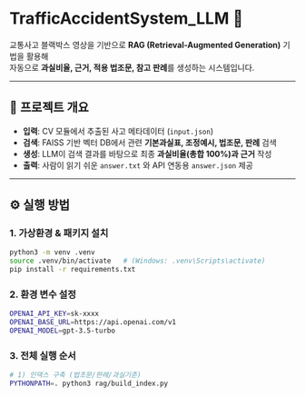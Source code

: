 # TrafficAccidentSystem_LLM 🚦

교통사고 블랙박스 영상을 기반으로 **RAG (Retrieval-Augmented Generation)** 기법을 활용해  
자동으로 **과실비율, 근거, 적용 법조문, 참고 판례**를 생성하는 시스템입니다.

---

## 📌 프로젝트 개요
- **입력**: CV 모듈에서 추출된 사고 메타데이터 (`input.json`)  
- **검색**: FAISS 기반 벡터 DB에서 관련 **기본과실표, 조정예시, 법조문, 판례** 검색  
- **생성**: LLM이 검색 결과를 바탕으로 최종 **과실비율(총합 100%)과 근거** 작성  
- **출력**: 사람이 읽기 쉬운 `answer.txt` 와 API 연동용 `answer.json` 제공  

---

## ⚙️ 실행 방법

### 1. 가상환경 & 패키지 설치
```bash
python3 -m venv .venv
source .venv/bin/activate   # (Windows: .venv\Scripts\activate)
pip install -r requirements.txt
```

### 2. 환경 변수 설정
```bash
OPENAI_API_KEY=sk-xxxx
OPENAI_BASE_URL=https://api.openai.com/v1
OPENAI_MODEL=gpt-3.5-turbo
```

### 3. 전체 실행 순서
```bash
# 1) 인덱스 구축 (법조문/판례/과실기준)
PYTHONPATH=. python3 rag/build_index.py

# 2) 입력 요약 + 질의 생성
PYTHONPATH=. python3 rag/query_builder.py

# 3) 검색 + 프롬프트 생성
PYTHONPATH=. python3 rag/query.py

# 4) LLM 호출 → answer.txt 생성
PYTHONPATH=. python3 rag/answer.py

# 5) 결과 JSON 변환 → answer.json 생성
PYTHONPATH=. python3 rag/convert_answer_to_json.py
```

### 4 결과물 확인
	•	data/index/answer.txt : 사람이 읽기 좋은 리포트
	•	data/index/answer.json : API/후처리용 JSON

### 5 핵심 요약
```bash
1.	build_index.py → 법조문/판례/과실기준 데이터를 청크화 후 FAISS 벡터 DB 생성
2.	retriever.py → 입력 메타데이터와 가장 유사한 조항·판례 검색
3.	answer.py → 검색된 컨텍스트를 프롬프트에 포함해 LLM 호출
	•	기본과실표/조정예시/법조문/판례 모두 강제 포함
	•	A/B 합이 100%가 아니면 자동 정규화
4.	convert_answer_to_json.py → 최종 텍스트 결과를 JSON 포맷으로 변환
```

### 6 폴더 구조
```bash
data/
  law_json/         # 과실기준/법조문/판례 원천 데이터
  mappings/         # 코드 → 라벨 매핑
  index/            # 실행 결과물(answer.txt, answer.json 등)
rag/
  samples/          # 입력 샘플 (input.json)
  *.py              # 파이프라인 코드
```



